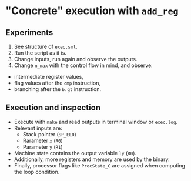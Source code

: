 # "Concrete" execution with `add_reg`

## Experiments

1. See structure of `exec.sml`.
1. Run the script as it is.
1. Change inputs, run again and observe the outputs.
1. Change `n_max` with the control flow in mind, and observe:
  * intermediate register values,
  * flag values after the `cmp` instruction,
  * branching after the `b.gt` instruction.


## Execution and inspection

* Execute with `make` and read outputs in terminal window or `exec.log`.
* Relevant inputs are:
  * Stack pointer (`SP_EL0`)
  * Rarameter `x` (`R0`)
  * Parameter `y` (`R1`)
* Machine state contains the output variable `ly` (`R0`).
* Additionally, more registers and memory are used by the binary.
* Finally, processor flags like `ProcState_C` are assigned when computing the loop condition.

